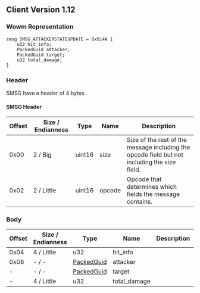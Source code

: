 ## Client Version 1.12

### Wowm Representation
```rust,ignore
smsg SMSG_ATTACKERSTATEUPDATE = 0x014A {
    u32 hit_info;
    PackedGuid attacker;
    PackedGuid target;
    u32 total_damage;
}
```
### Header
SMSG have a header of 4 bytes.

#### SMSG Header
| Offset | Size / Endianness | Type   | Name   | Description |
| ------ | ----------------- | ------ | ------ | ----------- |
| 0x00   | 2 / Big           | uint16 | size   | Size of the rest of the message including the opcode field but not including the size field.|
| 0x02   | 2 / Little        | uint16 | opcode | Opcode that determines which fields the message contains.|
### Body
| Offset | Size / Endianness | Type | Name | Description | Comment |
| ------ | ----------------- | ---- | ---- | ----------- | ------- |
| 0x04 | 4 / Little | u32 | hit_info |  |  |
| 0x08 | - / - | [PackedGuid](../spec/packed-guid.md) | attacker |  |  |
| - | - / - | [PackedGuid](../spec/packed-guid.md) | target |  |  |
| - | 4 / Little | u32 | total_damage |  |  |
